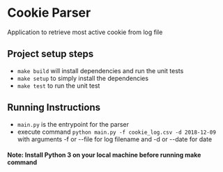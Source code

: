 # Cookie Parser
Application to retrieve most active cookie from log file

## Project setup steps
- `make build` will install dependencies and run the unit tests
- `make setup` to simply install the dependencies
- `make test` to run the unit test

## Running Instructions

- `main.py` is the entrypoint for the parser
- execute command `python main.py -f cookie_log.csv -d 2018-12-09` with arguments -f or --file for log filename and
  -d or --date for date


#### Note: Install Python 3 on your local machine before running make command